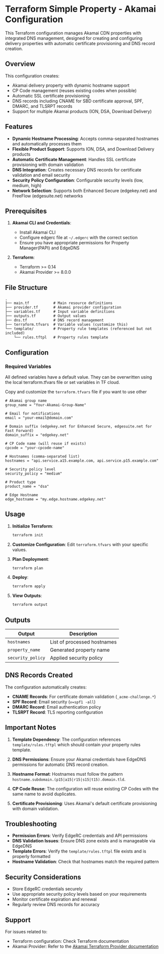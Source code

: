 # Terraform Simple Property - Akamai Configuration

This Terraform configuration manages Akamai CDN properties with integrated DNS management, designed for creating and configuring delivery properties with automatic certificate provisioning and DNS record creation.

## Overview

This configuration creates:

- Akamai delivery property with dynamic hostname support
- CP Code management (reuses existing codes when possible)
- Automatic SSL certificate provisioning
- DNS records including CNAME for SBD certificate approval, SPF, DMARC, and TLSRPT records
- Support for multiple Akamai products (ION, DSA, Download Delivery)

## Features

- **Dynamic Hostname Processing**: Accepts comma-separated hostnames and automatically processes them
- **Flexible Product Support**: Supports ION, DSA, and Download Delivery products
- **Automatic Certificate Management**: Handles SSL certificate provisioning with domain validation
- **DNS Integration**: Creates necessary DNS records for certificate validation and email security
- **Security Policy Configuration**: Configurable security levels (low, medium, high)
- **Network Selection**: Supports both Enhanced Secure (edgekey.net) and FreeFlow (edgesuite.net) networks

## Prerequisites

1. **Akamai CLI and Credentials**:

   - Install Akamai CLI
   - Configure edgerc file at `~/.edgerc` with the correct section
   - Ensure you have appropriate permissions for Property Manager(PAPI) and EdgeDNS

2. **Terraform**:
   - Terraform >= 0.14
   - Akamai Provider >= 8.0.0

## File Structure

```
.
├── main.tf           # Main resource definitions
├── provider.tf       # Akamai provider configuration
├── variables.tf      # Input variable definitions
├── outputs.tf        # Output values
├── dns.tf            # DNS record management
├── terraform.tfvars  # Variable values (customize this)
└── template/         # Property rule templates (referenced but not included)
    └── rules.tftpl   # Property rules template
```

## Configuration

### Required Variables

All defined variables have a default value. They can be overwritten using the local terraform.tfvars file or set variables in TF cloud.

Copy and customize the `terraform.tfvars` file if you want to use other

```hcl
# Akamai group name
group_name = "Your-Akamai-Group-Name"

# Email for notifications
email = "your-email@domain.com"

# Domain suffix (edgekey.net for Enhanced Secure, edgesuite.net for Fast Forward)
domain_suffix = "edgekey.net"

# CP Code name (will reuse if exists)
cpcode = "your-cpcode-name"

# Hostnames (comma-separated list)
hostnames = "api.service.a15.example.com, api.service.p15.example.com"

# Security policy level
security_policy = "medium"

# Product type
product_name = "dsa"

# Edge Hostname
edge_hostname = "my.edge.hostname.edgekey.net"
```

## Usage

1. **Initialize Terraform**:

   ```bash
   terraform init
   ```

2. **Customize Configuration**:
   Edit `terraform.tfvars` with your specific values.

3. **Plan Deployment**:

   ```bash
   terraform plan
   ```

4. **Deploy**:

   ```bash
   terraform apply
   ```

5. **View Outputs**:
   ```bash
   terraform output
   ```

## Outputs

| Output            | Description                 |
| ----------------- | --------------------------- |
| `hostnames`       | List of processed hostnames |
| `property_name`   | Generated property name     |
| `security_policy` | Applied security policy     |

## DNS Records Created

The configuration automatically creates:

- **CNAME Records**: For certificate domain validation (`_acme-challenge.*`)
- **SPF Record**: Email security (`v=spf1 -all`)
- **DMARC Record**: Email authentication policy
- **TLSRPT Record**: TLS reporting configuration

## Important Notes

1. **Template Dependency**: The configuration references `template/rules.tftpl` which should contain your property rules template.

2. **DNS Permissions**: Ensure your Akamai credentials have EdgeDNS permissions for automatic DNS record creation.

3. **Hostname Format**: Hostnames must follow the pattern `hostname.subdomain.(p15|a15|r15|s15|t15).domain.tld`.

4. **CP Code Reuse**: The configuration will reuse existing CP Codes with the same name to avoid duplicates.

5. **Certificate Provisioning**: Uses Akamai's default certificate provisioning with domain validation.

## Troubleshooting

- **Permission Errors**: Verify EdgeRC credentials and API permissions
- **DNS Validation Issues**: Ensure DNS zone exists and is manageable via EdgeDNS
- **Template Errors**: Verify the `template/rules.tftpl` file exists and is properly formatted
- **Hostname Validation**: Check that hostnames match the required pattern

## Security Considerations

- Store EdgeRC credentials securely
- Use appropriate security policy levels based on your requirements
- Monitor certificate expiration and renewal
- Regularly review DNS records for accuracy

## Support

For issues related to:

- Terraform configuration: Check Terraform documentation
- Akamai Provider: Refer to the [Akamai Terraform Provider documentation](https://registry.terraform.io/providers/akamai/akamai/latest/docs)
